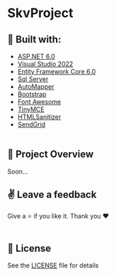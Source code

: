 # SkvProject
## :hammer: Built with:
* [ASP.NET 6.0](https://github.com/dotnet/aspnetcore)
* [Visual Studio 2022](https://github.com/github/VisualStudio)
* [Entity Framework Core 6.0](https://github.com/dotnet/efcore)
* [Sql Server](https://www.microsoft.com/en-us/sql-server/sql-server-downloads)
* [AutoMapper](https://github.com/AutoMapper/AutoMapper)
* [Bootstrap](https://github.com/twbs/bootstrap)
* [Font Awesome](https://fontawesome.com/)
* [TinyMCE](https://www.tiny.cloud/)
* [HTMLSanitizer](https://github.com/mganss/HtmlSanitizer)
* [SendGrid](https://sendgrid.com/)
<br/><br/>

## 📝 Project Overview
Soon...

## :v: Leave a feedback
Give a :star: if you like it.
Thank you ❤️
<br/><br/>

## 📖 License
See the [LICENSE](https://github.com/flo1man/SkvProject/blob/main/LICENSE) file for details
